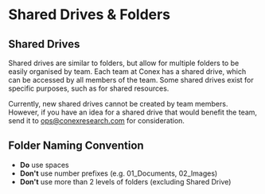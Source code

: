 # Shared Drives & Folders

## Shared Drives

Shared drives are similar to folders, but allow for multiple folders to be easily organised by team. Each team at Conex has a shared drive, which can be accessed by all members of the team. Some shared drives exist for specific purposes, such as for shared resources.

Currently, new shared drives cannot be created by team members. However, if you have an idea for a shared drive that would benefit the team, send it to [ops@conexresearch.com](mailto:ops@conexresearch.com) for consideration.

## Folder Naming Convention

* **Do** use spaces
* **Don't** use number prefixes \(e.g. 01\_Documents, 02\_Images\)
* **Don't** use more than 2 levels of folders \(excluding Shared Drive\)



